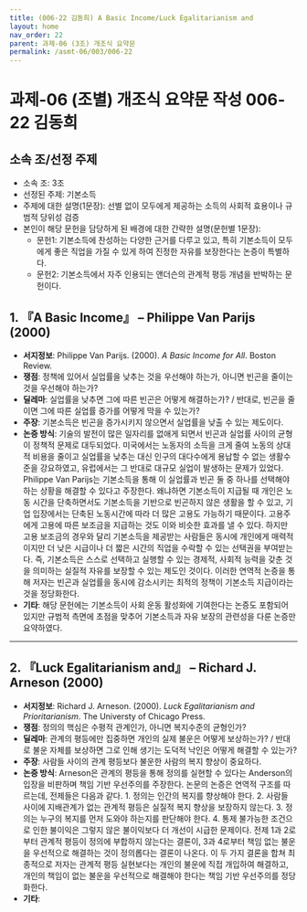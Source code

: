 ```yaml
---
title: (006-22 김동희) A Basic Income/Luck Egalitarianism and 
layout: home
nav_order: 22
parent: 과제-06 (3조) 개조식 요약문
permalink: /asmt-06/003/006-22
---
```


# 과제-06 (조별) 개조식 요약문 작성 006-22 김동희

## 소속 조/선정 주제

- 소속 조: 3조
- 선정된 주제: 기본소득
- 주제에 대한 설명(1문장): 선별 없이 모두에게 제공하는 소득의 사회적 효용이나 규범적 당위성 검증
- 본인이 해당 문헌을 담당하게 된 배경에 대한 간략한 설명(문헌별 1문장):  
  - 문헌1: 기본소득에 찬성하는 다양한 근거를 다루고 있고, 특히 기본소득이 모두에게 좋은 직업을 가질 수 있게 하여 진정한 자유를 보장한다는 논증이 특별하다.  
  - 문헌2: 기본소득에서 자주 인용되는 앤더슨의 관계적 평등 개념을 반박하는 문헌이다.

## 1. 『A Basic Income』 – Philippe Van Parijs (2000)

- **서지정보**: Philippe Van Parijs. (2000). *A Basic Income for All*. Boston Review.
- **쟁점**: 정책에 있어서 실업률을 낮추는 것을 우선해야 하는가, 아니면 빈곤을 줄이는 것을 우선해야 하는가?  
- **딜레마**: 실업률을 낮추면 그에 따른 빈곤은 어떻게 해결하는가? / 반대로, 빈곤을 줄이면 그에 따른 실업률 증가를 어떻게 막을 수 있는가?  
- **주장**: 기본소득은 빈곤을 증가시키지 않으면서 실업률을 낮출 수 있는 제도이다.  
- **논증 방식**: 기술의 발전이 많은 일자리를 없애게 되면서 빈곤과 실업률 사이의 균형이 정책적 문제로 대두되었다. 미국에서는 노동자의 소득을 크게 줄여 노동의 상대적 비용을 줄이고 실업률을 낮추는 대신 인구의 대다수에게 용납할 수 없는 생활수준을 강요하였고, 유럽에서는 그 반대로 대규모 실업이 발생하는 문제가 있었다. Philippe Van Parijs는 기본소득을 통해 이 실업률과 빈곤 둘 중 하나를 선택해야 하는 상황을 해결할 수 있다고 주장한다. 왜냐하면 기본소득이 지급될 때 개인은 노동 시간을 단축하면서도 기본소득을 기반으로 빈곤하지 않은 생활을 할 수 있고, 기업 입장에서는 단축된 노동시간에 따라 더 많은 고용도 가능하기 때문이다. 고용주에게 고용에 따른 보조금을 지급하는 것도 이와 비슷한 효과를 낼 수 있다. 하지만 고용 보조금의 경우와 달리 기본소득을 제공받는 사람들은 동시에 개인에게 매력적이지만 더 낮은 시급이나 더 짧은 시간의 직업을 수락할 수 있는 선택권을 부여받는다. 즉, 기본소득은 스스로 선택하고 실행할 수 있는 경제적, 사회적 능력을 갖춘 것을 의미하는 실질적 자유를 보장할 수 있는 제도인 것이다. 이러한 연역적 논증을 통해 저자는 빈곤과 실업률을 동시에 감소시키는 최적의 정책이 기본소득 지급이라는 것을 정당화한다.   
- **기타**: 해당 문헌에는 기본소득이 사회 운동 활성화에 기여한다는 논증도 포함되어 있지만 규범적 측면에 초점을 맞추어 기본소득과 자유 보장의 관련성을 다룬 논증만 요약하였다.  

---

## 2. 『Luck Egalitarianism and』 – Richard J. Arneson (2000)

- **서지정보**: Richard J. Arneson. (2000). *Luck Egalitarianism and Prioritarianism*. The Universty of Chicago Press.  
- **쟁점**: 정의의 핵심은 수평적 관계인가, 아니면 복지수준의 균형인가?  
- **딜레마**: 관계의 평등에만 집중하면 개인의 실제 불운은 어떻게 보상하는가? / 반대로 불운 자체를 보상하면 그로 인해 생기는 도덕적 낙인은 어떻게 해결할 수 있는가?  
- **주장**: 사람들 사이의 관계 평등보다 불운한 사람의 복지 향상이 중요하다. 
- **논증 방식**: Arneson은 관계의 평등을 통해 정의를 실현할 수 있다는 Anderson의 입장을 비판하며 책임 기반 우선주의를 주장한다. 논문의 논증은 연역적 구조를 따르는데, 전제들은 다음과 같다. 1. 정의는 인간의 복지를 향상해야 한다. 2. 사람들 사이에 지배관계가 없는 관계적 평등은 실질적 복지 향상을 보장하지 않는다. 3. 정의는 누구의 복지를 먼저 도와야 하는지를 판단해야 한다. 4. 통제 불가능한 조건으로 인한 불이익은 그렇지 않은 불이익보다 더 개선이 시급한 문제이다. 전제 1과 2로부터 관계적 평등이 정의에 부합하지 않는다는 결론이, 3과 4로부터 책임 없는 불운을 우선적으로 해결하는 것이 정의롭다는 결론이 나온다. 이 두 가지 결론을 합쳐 최종적으로 저자는 관계적 평등 실현보다는 개인의 불운에 직접 개입하여 해결하고, 개인의 책임이 없는 불운을 우선적으로 해결해야 한다는 책임 기반 우선주의를 정당화한다.  
- **기타**: 
